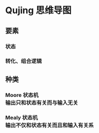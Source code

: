# Qujing 思维导图

## 要素

### 状态

### 转化、组合逻辑

## 种类

### Moore 状态机 <br> 输出只和状态有关而与输入无关

### Mealy 状态机 <br> 输出不仅和状态有关而且和输入有关系
